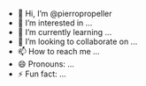 - 👋 Hi, I’m @pierropropeller
- 👀 I’m interested in ...
- 🌱 I’m currently learning ...
- 💞️ I’m looking to collaborate on ...
- 📫 How to reach me ...
- 😄 Pronouns: ...
- ⚡ Fun fact: ...

<!---
pierropropeller/pierropropeller is a ✨ special ✨ repository because its `README.md` (this file) appears on your GitHub profile.
You can click the Preview link to take a look at your changes.
--->
